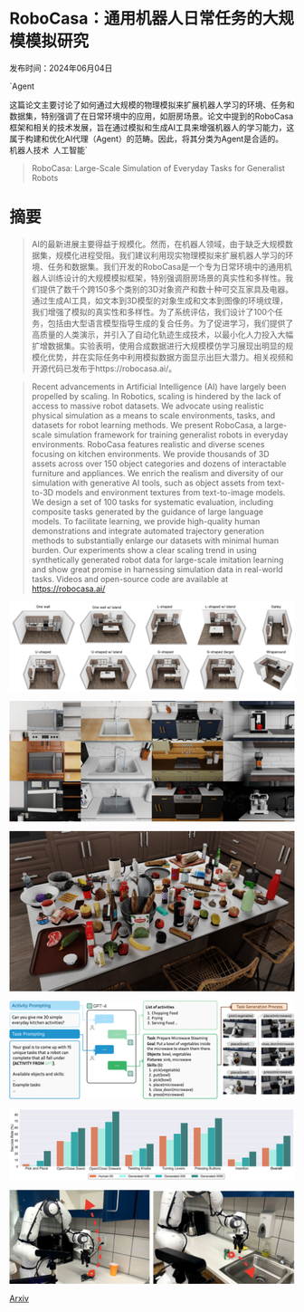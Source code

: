 # RoboCasa：通用机器人日常任务的大规模模拟研究

发布时间：2024年06月04日

`Agent

这篇论文主要讨论了如何通过大规模的物理模拟来扩展机器人学习的环境、任务和数据集，特别强调了在日常环境中的应用，如厨房场景。论文中提到的RoboCasa框架和相关的技术发展，旨在通过模拟和生成AI工具来增强机器人的学习能力，这属于构建和优化AI代理（Agent）的范畴。因此，将其分类为Agent是合适的。` `机器人技术` `人工智能`

> RoboCasa: Large-Scale Simulation of Everyday Tasks for Generalist Robots

# 摘要

> AI的最新进展主要得益于规模化。然而，在机器人领域，由于缺乏大规模数据集，规模化进程受阻。我们建议利用现实物理模拟来扩展机器人学习的环境、任务和数据集。我们开发的RoboCasa是一个专为日常环境中的通用机器人训练设计的大规模模拟框架，特别强调厨房场景的真实性和多样性。我们提供了数千个跨150多个类别的3D对象资产和数十种可交互家具及电器。通过生成AI工具，如文本到3D模型的对象生成和文本到图像的环境纹理，我们增强了模拟的真实性和多样性。为了系统评估，我们设计了100个任务，包括由大型语言模型指导生成的复合任务。为了促进学习，我们提供了高质量的人类演示，并引入了自动化轨迹生成技术，以最小化人力投入大幅扩增数据集。实验表明，使用合成数据进行大规模模仿学习展现出明显的规模化优势，并在实际任务中利用模拟数据方面显示出巨大潜力。相关视频和开源代码已发布于https://robocasa.ai/。

> Recent advancements in Artificial Intelligence (AI) have largely been propelled by scaling. In Robotics, scaling is hindered by the lack of access to massive robot datasets. We advocate using realistic physical simulation as a means to scale environments, tasks, and datasets for robot learning methods. We present RoboCasa, a large-scale simulation framework for training generalist robots in everyday environments. RoboCasa features realistic and diverse scenes focusing on kitchen environments. We provide thousands of 3D assets across over 150 object categories and dozens of interactable furniture and appliances. We enrich the realism and diversity of our simulation with generative AI tools, such as object assets from text-to-3D models and environment textures from text-to-image models. We design a set of 100 tasks for systematic evaluation, including composite tasks generated by the guidance of large language models. To facilitate learning, we provide high-quality human demonstrations and integrate automated trajectory generation methods to substantially enlarge our datasets with minimal human burden. Our experiments show a clear scaling trend in using synthetically generated robot data for large-scale imitation learning and show great promise in harnessing simulation data in real-world tasks. Videos and open-source code are available at https://robocasa.ai/

![RoboCasa：通用机器人日常任务的大规模模拟研究](../../../paper_images/2406.02523/x1.png)

![RoboCasa：通用机器人日常任务的大规模模拟研究](../../../paper_images/2406.02523/x2.png)

![RoboCasa：通用机器人日常任务的大规模模拟研究](../../../paper_images/2406.02523/Capture25_comp.png)

![RoboCasa：通用机器人日常任务的大规模模拟研究](../../../paper_images/2406.02523/x3.png)

![RoboCasa：通用机器人日常任务的大规模模拟研究](../../../paper_images/2406.02523/x4.png)

![RoboCasa：通用机器人日常任务的大规模模拟研究](../../../paper_images/2406.02523/real_robot_setup.png)

[Arxiv](https://arxiv.org/abs/2406.02523)